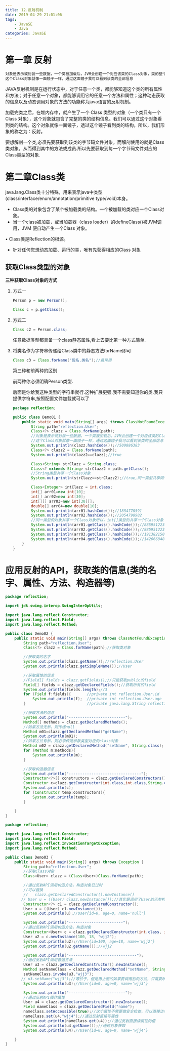 ```yaml
---
title: 12.反射机制
date: 2019-04-29 21:01:06
tags:
	- JavaSE
	- Java
categories: JavaSE
---
```


# 第一章 反射

```java 
对象是表示或封装一些数据，一个类被加载后，JVM会创建一个对应该类的Class对象，类的整个结构信息会放到对应的Class对象中。
这个Class对象就像一面镜子一样，通过这面镜子我可以看到该类的全部信息
```

JAVA反射机制是在运行状态中，对于任意一个类，都能够知道这个类的所有属性和方法；对于任意一个对象，都能够调用它的任意一个方法和属性；这种动态获取的信息以及动态调用对象的方法的功能称为java语言的反射机制。

加载完类之后，在堆内存中，就产生了一个 Class 类型的对象（一个类只有一个 Class 对象），这个对象就包含了完整的类的结构信息。我们可以通过这个对象看到类的结构。这个对象就像一面镜子，透过这个镜子看到类的结构，所以，我们形象的称之为：反射。

要想解剖一个类,必须先要获取到该类的字节码文件对象。而解剖使用的就是Class类对象。从而得到其中的方法或成员.所以先要获取到每一个字节码文件对应的Class类型的对象.

# 第二章Class类

 java.lang.Class类十分特殊，用来表示java中类型(class/interface/enum/annotation/primitive type/void)本身。

* Class类的对象包含了某个被加载类的结构。一个被加载的类对应一个Class对象。
* 当一个class被加载，或当加载器（class loader）的defineClass()被JVM调用，JVM 便自动产生一个Class 对象。

• Class类是Reflection的根源。

* 针对任何您想动态加载、运行的类，唯有先获得相应的Class 对象

## 获取Class类型的对象

**三种获取Class对象的方式**

1. 方式一

   ```java
   Person p = new Person();
   
   Class c = p.getClass();
   ```

2. 方式二

   ```java
   Class c2 = Person.class;
   ```

     任意数据类型都具备一个class静态属性,看上去要比第一种方式简单.

3. 将类名作为字符串传递给Class类中的静态方法forName即可

   ```java
   Class c3 = Class.forName("包名.类名");//最常用
   ```

   

   第三种和前两种的区别  

   前两种你必须明确Person类型.

   后面是你给我这种类型的字符串就行.这种扩展更强.我不需要知道你的类.我只提供字符串,按照配置文件加载就可以了

   ```java
   package reflection;
   
   public class Demo01 {
       public static void main(String[] args) throws ClassNotFoundException {
           String path="reflection.User";
           Class<?> clazz = Class.forName(path);
           //对象是表示或封装一些数据，一个类被加载后，JVM会创建一个对应该类的Class对象，类的整个结构信息会放到对应的Class对象中。
           //这个Class对象就像一面镜子一样，通过这面镜子我可以看到该类的全部信息
           System.out.println(clazz.hashCode());//509886383
           Class<?> clazz2 = Class.forName(path);
           System.out.println(clazz2==clazz);//true
   
           Class<String> strClazz = String.class;
           Class<? extends String> strClazz2 = path.getClass();
           //String类型共享一个Class对象
           System.out.println(strClazz==strClazz2);//true,同一类型共享同一个Class对象
   
           Class<Integer> intClazz = int.class;
           int[] arr01=new int[10];
           int[] arr02=new int[30];
           int[][] arr03=new int[30][];
           double[] arr04=new double[10];
           System.out.println(arr01.hashCode());//1854778591
           System.out.println(arr02.hashCode());//2054798982
           //同一类型的对象共享一个Class对象所以，int[]类型的共享一个Class对象
           System.out.println(arr01.getClass().hashCode());//885951223
           System.out.println(arr02.getClass().hashCode());//885951223
           System.out.println(arr03.getClass().hashCode());//191382150
           System.out.println(arr04.getClass().hashCode());//142666848
       }
   }
   ```

   

# 应用反射的API，获取类的信息(类的名字、属性、方法、构造器等)

```java
package reflection;

import jdk.swing.interop.SwingInterOpUtils;

import java.lang.reflect.Constructor;
import java.lang.reflect.Field;
import java.lang.reflect.Method;

public class Demo02 {
    public static void main(String[] args) throws ClassNotFoundException, NoSuchMethodException {
        String path="reflection.User";
        Class<?> clazz = Class.forName(path);//获取类对象

        //获取类的名字
        System.out.println(clazz.getName());//reflection.User
        System.out.println(clazz.getSimpleName());//User

        //获取属性的信息
        //Field[] fields = clazz.getFields();//只能获取public的field
        Field[] fields = clazz.getDeclaredFields();//获取所有的field
        System.out.println(fields.length);//3
        for (Field f:fields){       //private int reflection.User.id
            System.out.println(f);  //private int reflection.User.age
        }                           //private java.lang.String reflection.User.name

        //获取方法的信息
        System.out.println("-------------------------");
        Method[] methods = clazz.getDeclaredMethods();
        //如果方法无参，则传递null
        Method m01=clazz.getDeclaredMethod("getName");
        System.out.println(m01);
        //如果方法有参，则必须传递参数类型对应的class对象
        Method m02 = clazz.getDeclaredMethod("setName", String.class);
        for (Method m:methods){
            System.out.println(m);
        }

        //获取构造器信息
        System.out.println("--------------------------------");
        Constructor<?>[] constructors = clazz.getDeclaredConstructors();
        Constructor c=clazz.getConstructor(int.class,int.class,String.class);
        System.out.println(c);
        for (Constructor temp:constructors){
            System.out.println(temp);
        }

    }
}
```



```java
package reflection;

import java.lang.reflect.Constructor;
import java.lang.reflect.Field;
import java.lang.reflect.InvocationTargetException;
import java.lang.reflect.Method;

public class Demo03 {
    public static void main(String[] args) throws Exception {
        String path="reflection.User";
        //获取Class对象
        Class<User> clazz = (Class<User>)Class.forName(path);

        //通过反射API调用构造方法，构造对象已过时
        //可以替换
        //   clazz.getDeclaredConstructor().newInstance()
       // User u = ((User) clazz.newInstance());//其实是调用了User的无参构造方法
        Constructor<?> c1 = clazz.getDeclaredConstructor();
        User u = ((User) c1.newInstance());
        System.out.println(u);//User{id=0, age=0, name='null'}

        System.out.println("------------------------");
        //通过反射API调用构造方法，构造对象
        Constructor<User> c = clazz.getDeclaredConstructor(int.class, int.class, String.class);
        User u2 = c.newInstance(100, 18, "wjj2");
        System.out.println(u2);//User{id=100, age=18, name='wjj2'}
        System.out.println(u2.getName());//wjj2

        System.out.println("------------------------------");
        //通过反射API调用普通方法
        User u3 = clazz.getDeclaredConstructor().newInstance();
        Method setNameClass = clazz.getDeclaredMethod("setName", String.class);
        setNameClass.invoke(u3,"wjj3");
       // u3.setName("wjj3");//等价于，但是用上面的如果要调用别的方法，只需要改变字符串，如setAge，方法不需要变
        System.out.println(u3);//User{id=0, age=0, name='wjj3'}

        System.out.println("-------------------------");
        //通过反射API操作属性
        User u4 = clazz.getDeclaredConstructor().newInstance();
        Field nameClass = clazz.getDeclaredField("name");
        nameClass.setAccessible(true);//这个属性不需要做安全检查，可以直接访问
        nameClass.set(u4,"wjj4");//通过反射直接写属性
        System.out.println(nameClass.get(u4));//通过反射直接读属性的值
        System.out.println(u4.getName());//通过对象获取
        System.out.println(u4);//User{id=0, age=0, name='wjj4'}

    }
}
```

